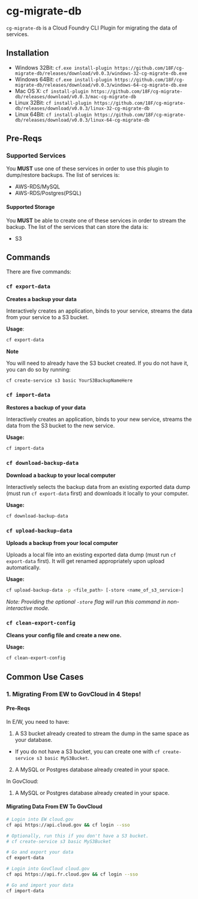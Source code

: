 # cg-migrate-db

`cg-migrate-db` is a Cloud Foundry CLI Plugin for migrating the data of services.

## Installation
- Windows 32Bit: `cf.exe install-plugin https://github.com/18F/cg-migrate-db/releases/download/v0.0.3/windows-32-cg-migrate-db.exe`
- Windows 64Bit: `cf.exe install-plugin https://github.com/18F/cg-migrate-db/releases/download/v0.0.3/windows-64-cg-migrate-db.exe`
- Mac OS X: `cf install-plugin https://github.com/18F/cg-migrate-db/releases/download/v0.0.3/mac-cg-migrate-db`
- Linux 32Bit: `cf install-plugin https://github.com/18F/cg-migrate-db/releases/download/v0.0.3/linux-32-cg-migrate-db`
- Linux 64Bit: `cf install-plugin https://github.com/18F/cg-migrate-db/releases/download/v0.0.3/linux-64-cg-migrate-db`

## Pre-Reqs
### Supported Services
You **MUST** use one of these services in order to use this plugin to
dump/restore backups. The list of services is:
- AWS-RDS/MySQL
- AWS-RDS/Postgres(PSQL)

#### Supported Storage
You **MUST** be able to create one of these services in order to stream the backup.
The list of the services that can store the data is:
- S3

## Commands
There are five commands:

### `cf export-data`
**Creates a backup your data**

Interactively creates an application, binds to your
service, streams the data from your service to a S3 bucket.

**Usage**:

```sh
cf export-data
```

**Note**

You will need to already have the S3 bucket created.
If you do not have it, you can do so by running:
```sh
cf create-service s3 basic YourS3BackupNameHere
```

### `cf import-data`
**Restores a backup of your data**

Interactively creates an application, binds to your
new service, streams the data from the S3 bucket to the new service.

**Usage:**
```sh
cf import-data
```

### `cf download-backup-data`
**Download a backup to your local computer**

Interactively selects the backup data from an
existing exported data dump (must run `cf export-data` first) and downloads it
locally to your computer.

**Usage:**
```sh
cf download-backup-data
```

### `cf upload-backup-data`
**Uploads a backup from your local computer**

Uploads a local file into an existing exported data dump
(must run `cf export-data` first). It will get renamed appropriately upon
upload automatically.

**Usage:**
```sh
cf upload-backup-data -p <file_path> [-store <name_of_s3_service>]
```

*Note: Providing the optional `-store` flag will run this command in
non-interactive mode.*

### `cf clean-export-config`
**Cleans your config file and create a new one.**

**Usage:**
```sh
cf clean-export-config
```

## Common Use Cases
### 1. Migrating From EW to GovCloud in 4 Steps!
#### Pre-Reqs
In E/W, you need to have:

1. A S3 bucket already created to stream the dump in the same space as your database.
  - If you do not have a S3 bucket, you can create one with `cf create-service s3 basic MyS3Bucket`.
2. A MySQL or Postgres database already created in your space.

In GovCloud:

1. A MySQL or Postgres database already created in your space.

#### Migrating Data From EW To GovCloud
```sh
# Login into EW cloud.gov
cf api https://api.cloud.gov && cf login --sso

# Optionally, run this if you don't have a S3 bucket.
# cf create-service s3 basic MyS3Bucket

# Go and export your data
cf export-data

# Login into GovCloud cloud.gov
cf api https://api.fr.cloud.gov && cf login --sso

# Go and import your data
cf import-data
```
